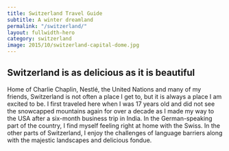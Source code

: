```yaml
---
title: Switzerland Travel Guide
subtitle: A winter dreamland
permalink: "/switzerland/"
layout: fullwidth-hero
category: switzerland
image: 2015/10/switzerland-capital-dome.jpg
---
```


## Switzerland is as delicious as it is beautiful 

Home of Charlie Chaplin, Nestlé, the United Nations and many of my friends, Switzerland is not often a place I get to, but it is always a place I am excited to be. I first traveled here when I was 17 years old and did not see the snowcapped mountains again for over a decade as I made my way to the USA after a six-month business trip in India. In the German-speaking part of the country, I find myself feeling right at home with the Swiss. In the other parts of Switzerland, I enjoy the challenges of language barriers along with the majestic landscapes and delicious fondue.